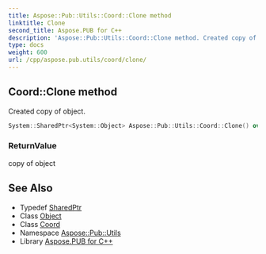 ```yaml
---
title: Aspose::Pub::Utils::Coord::Clone method
linktitle: Clone
second_title: Aspose.PUB for C++
description: 'Aspose::Pub::Utils::Coord::Clone method. Created copy of object in C++.'
type: docs
weight: 600
url: /cpp/aspose.pub.utils/coord/clone/
---
```

## Coord::Clone method


Created copy of object.

```cpp
System::SharedPtr<System::Object> Aspose::Pub::Utils::Coord::Clone() override
```


### ReturnValue

copy of object

## See Also

* Typedef [SharedPtr](../../../system/sharedptr/)
* Class [Object](../../../system/object/)
* Class [Coord](../)
* Namespace [Aspose::Pub::Utils](../../)
* Library [Aspose.PUB for C++](../../../)
